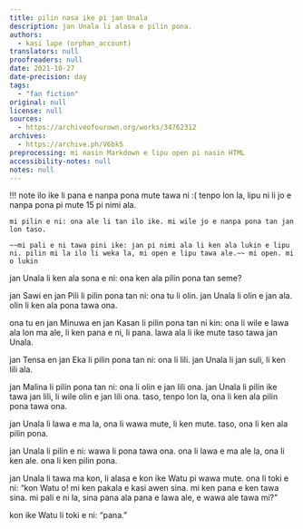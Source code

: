 ```yaml
---
title: pilin nasa ike pi jan Unala
description: jan Unala li alasa e pilin pona.
authors:
  - kasi lape (orphan_account)
translators: null
proofreaders: null
date: 2021-10-27
date-precision: day
tags:
  - "fan fiction"
original: null
license: null
sources:
  - https://archiveofourown.org/works/34762312
archives:
  - https://archive.ph/V6bk5
preprocessing: mi nasin Markdown e lipu open pi nasin HTML
accessibility-notes: null
notes: null
---
```


!!! note
ilo ike li pana e nanpa pona mute tawa ni :( tenpo lon la, lipu ni li jo e nanpa pona pi mute 15 pi nimi ala.

    mi pilin e ni: ona ale li tan ilo ike. mi wile jo e nanpa pona tan jan lon taso.

    ~~mi pali e ni tawa pini ike: jan pi nimi ala li ken ala lukin e lipu ni. pilin mi la ilo li weka la, mi open e lipu tawa ale.~~ mi open. mi o lukin

jan Unala li ken ala sona e ni: ona ken ala pilin pona tan seme?

jan Sawi en jan Pili li pilin pona tan ni: ona tu li olin. jan Unala li olin e jan ala. olin li ken ala pona tawa ona.

ona tu en jan Minuwa en jan Kasan li pilin pona tan ni kin: ona li wile e lawa ala lon ma ale, li ken pana e ni, li pana. lawa ala li ike mute taso tawa jan Unala.

jan Tensa en jan Eka li pilin pona tan ni: ona li lili. jan Unala li jan suli, li ken lili ala.

jan Malina li pilin pona tan ni: ona li olin e jan lili ona. jan Unala li pilin ike tawa jan lili, li wile olin e jan lili ona. taso, tenpo lon la, ona li ken ala pilin pona tawa ona.

jan Unala li lawa e ma la, ona li wawa mute, li ken mute. taso, ona li ken ala pilin pona.

jan Unala li pilin e ni: wawa li pona tawa ona. ona li lawa e ma ale la, ona li ken ale. ona li ken pilin pona.

jan Unala li tawa ma kon, li alasa e kon ike Watu pi wawa mute. ona li toki e ni: “kon Watu o! mi ken pakala e kasi awen sina. mi ken pana e ken tawa sina. mi pali e ni la, sina pana ala pana e lawa ale, e wawa ale tawa mi?”

kon ike Watu li toki e ni: “pana.”
